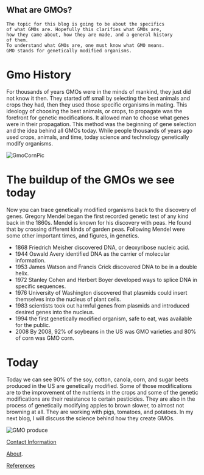 ## What are GMOs?
```
The topic for this blog is going to be about the specifics 
of what GMOs are. Hopefully this clarifies what GMOs are, 
how they came about, how they are made, and a general history
of them. 
To understand what GMOs are, one must know what GMO means. 
GMO stands for genetically modified organisms.
```
# Gmo History
For thousands of years GMOs were in the minds of mankind, they just did not know it then. They started off small by selecting the best animals and crops they had, then they used those specific organisms in mating. This ideology of choosing the best animals, or crops, to propagate was the forefront for genetic modifications. It allowed man to choose what genes were in their propagation. This method was the beginning of gene selection and the idea behind all GMOs today. While people thousands of years ago used crops, animals, and time, today science and technology genetically modify organisms. 

![GmoCornPic](https://github.com/wdeaton/Gmos-Blog/blob/master/corn%20pic.jpg)

# The buildup of the GMOs we see today 
Now you can trace genetically modified organisms back to the discovery of genes. Gregory Mendel began the first recorded genetic test of any kind back in the 1860s. Mendel is known for his discovery with peas. He found that by crossing different kinds of garden peas. Following Mendel were some other important times, and figures, in genetics. 
- 1868 Friedrich Meisher discovered DNA, or deoxyribose nucleic acid. 
- 1944 Oswald Avery identified DNA as the carrier of molecular information.
- 1953 James Watson and Francis Crick discovered DNA to be in a double helix.
- 1972 Stanley Cohen and Herbert Boyer developed ways to splice DNA in specific sequences.
- 1976 University of Washington discovered that plasmids could insert themselves into the nucleus of plant cells. 
- 1983 scientists took out harmful genes from plasmids and introduced desired genes into the nucleus. 
- 1994 the first genetically modified organism, safe to eat, was available for the public. 
- 2008 By 2008, 92% of soybeans in the US was GMO varieties and 80% of corn was GMO corn. 

# Today
Today we can see 90% of the soy, cotton, canola, corn, and sugar beets produced in the US are genetically modified. Some of those modifications are to the improvement of the nutrients in the crops and some of the genetic modifications are their resistance to certain pesticides. They are also in the process of genetically modifying apples to brown slower, to almost not browning at all. They are working with pigs, tomatoes, and potatoes. In my next blog, I will discuss the science behind how they create GMOs. 


![GMO produce](https://github.com/wdeaton/Gmos-Blog/blob/master/produce%20pic.png)

[Contact Information](https://github.com/wdeaton/Gmos-Blog/blob/master/Contact%20Information%20page.md)

[About](https://github.com/wdeaton/Gmos-Blog/blob/master/About%20Page.md).

[References](https://github.com/wdeaton/Gmos-Blog/blob/master/References%20page.md)

